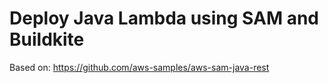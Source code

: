 # Deploy Java Lambda using SAM and Buildkite

Based on: https://github.com/aws-samples/aws-sam-java-rest

